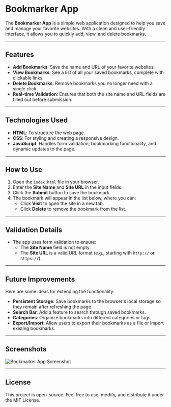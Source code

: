 # Bookmarker App

The **Bookmarker App** is a simple web application designed to help you save and manage your favorite websites. With a clean and user-friendly interface, it allows you to quickly add, view, and delete bookmarks.

---

## Features

- **Add Bookmarks**: Save the name and URL of your favorite websites.
- **View Bookmarks**: See a list of all your saved bookmarks, complete with clickable links.
- **Delete Bookmarks**: Remove bookmarks you no longer need with a single click.
- **Real-time Validation**: Ensures that both the site name and URL fields are filled out before submission.

---

## Technologies Used

- **HTML**: To structure the web page.
- **CSS**: For styling and creating a responsive design.
- **JavaScript**: Handles form validation, bookmarking functionality, and dynamic updates to the page.

---

## How to Use

1. Open the `index.html` file in your browser.
2. Enter the **Site Name** and **Site URL** in the input fields.
3. Click the **Submit** button to save the bookmark.
4. The bookmark will appear in the list below, where you can:
   - Click **Visit** to open the site in a new tab.
   - Click **Delete** to remove the bookmark from the list.

---

## Validation Details

- The app uses form validation to ensure:
  - The **Site Name** field is not empty.
  - The **Site URL** is a valid URL format (e.g., starting with `http://` or `https://`).

---

## Future Improvements

Here are some ideas for extending the functionality:
- **Persistent Storage**: Save bookmarks to the browser's local storage so they remain after refreshing the page.
- **Search Bar**: Add a feature to search through saved bookmarks.
- **Categories**: Organize bookmarks into different categories or tags.
- **Export/Import**: Allow users to export their bookmarks as a file or import existing bookmarks.

---

## Screenshots

![Bookmarker App Screenshot]([![Screenshot-2024-11-25-102057.png](https://i.postimg.cc/C58Fwj9m/Screenshot-2024-11-25-102057.png)](https://postimg.cc/gLY9D6zZ))

---

## License

This project is open-source. Feel free to use, modify, and distribute it under the MIT License.

